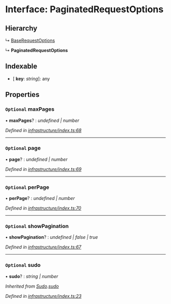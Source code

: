 # Interface: PaginatedRequestOptions

## Hierarchy

  ↳ [BaseRequestOptions](_infrastructure_index_.baserequestoptions.md)

  ↳ **PaginatedRequestOptions**

## Indexable

* \[ **key**: *string*\]: any

## Properties

### `Optional` maxPages

• **maxPages**? : *undefined | number*

*Defined in [infrastructure/index.ts:68](https://github.com/arsdehnel/node-gitlab/blob/c2ee9bb/src/infrastructure/index.ts#L68)*

___

### `Optional` page

• **page**? : *undefined | number*

*Defined in [infrastructure/index.ts:69](https://github.com/arsdehnel/node-gitlab/blob/c2ee9bb/src/infrastructure/index.ts#L69)*

___

### `Optional` perPage

• **perPage**? : *undefined | number*

*Defined in [infrastructure/index.ts:70](https://github.com/arsdehnel/node-gitlab/blob/c2ee9bb/src/infrastructure/index.ts#L70)*

___

### `Optional` showPagination

• **showPagination**? : *undefined | false | true*

*Defined in [infrastructure/index.ts:67](https://github.com/arsdehnel/node-gitlab/blob/c2ee9bb/src/infrastructure/index.ts#L67)*

___

### `Optional` sudo

• **sudo**? : *string | number*

*Inherited from [Sudo](_infrastructure_index_.sudo.md).[sudo](_infrastructure_index_.sudo.md#optional-sudo)*

*Defined in [infrastructure/index.ts:23](https://github.com/arsdehnel/node-gitlab/blob/c2ee9bb/src/infrastructure/index.ts#L23)*
